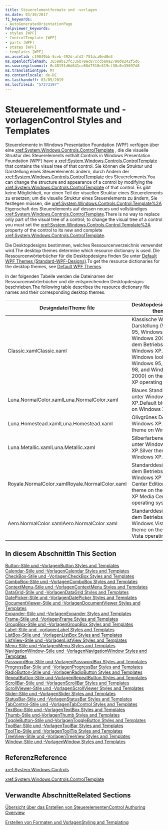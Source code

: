 ```yaml
---
title: Steuerelementformate und -vorlagen
ms.date: 03/30/2017
f1_keywords:
- AutoGeneratedOrientationPage
helpviewer_keywords:
- styles [WPF]
- ControlTemplate [WPF]
- parts [WPF]
- states [WPF]
- templates [WPF]
ms.assetid: c19049bb-5ceb-492d-afd2-751dca0ed8e3
ms.openlocfilehash: 36589b13fc336b78ec87cccba0a2790d8242f5d6
ms.sourcegitcommit: 0c48191d6d641ce88d7510e319cf38c0e35697d0
ms.translationtype: MT
ms.contentlocale: de-DE
ms.lasthandoff: 03/05/2019
ms.locfileid: "57373197"
---
```

# <a name="control-styles-and-templates"></a><span data-ttu-id="1f6e9-102">Steuerelementformate und -vorlagen</span><span class="sxs-lookup"><span data-stu-id="1f6e9-102">Control Styles and Templates</span></span>
<span data-ttu-id="1f6e9-103">Steuerelemente in Windows Presentation Foundation (WPF) verfügen über eine <xref:System.Windows.Controls.ControlTemplate> , die die visuelle Struktur des Steuerelements enthält.</span><span class="sxs-lookup"><span data-stu-id="1f6e9-103">Controls in Windows Presentation Foundation (WPF) have a <xref:System.Windows.Controls.ControlTemplate> that contains the visual tree of that control.</span></span> <span data-ttu-id="1f6e9-104">Sie können die Struktur und Darstellung eines Steuerelements ändern, durch Ändern der <xref:System.Windows.Controls.ControlTemplate> des Steuerelements.</span><span class="sxs-lookup"><span data-stu-id="1f6e9-104">You can change the structure and appearance of a control by modifying the <xref:System.Windows.Controls.ControlTemplate> of that control.</span></span> <span data-ttu-id="1f6e9-105">Es gibt keine Möglichkeit, nur einen Teil der visuellen Struktur eines Steuerelements zu ersetzen; um die visuelle Struktur eines Steuerelements zu ändern, Sie festlegen müssen, die <xref:System.Windows.Controls.Control.Template%2A> Eigenschaft des Steuerelements auf dessen neues und vollständiges <xref:System.Windows.Controls.ControlTemplate>.</span><span class="sxs-lookup"><span data-stu-id="1f6e9-105">There is no way to replace only part of the visual tree of a control; to change the visual tree of a control you must set the <xref:System.Windows.Controls.Control.Template%2A> property of the control to its new and complete <xref:System.Windows.Controls.ControlTemplate>.</span></span>  
  
 <span data-ttu-id="1f6e9-106">Die Desktopdesigns bestimmen, welches Ressourcenverzeichnis verwendet wird.</span><span class="sxs-lookup"><span data-stu-id="1f6e9-106">The desktop themes determine which resource dictionary is used.</span></span> <span data-ttu-id="1f6e9-107">Die Ressourcenwörterbücher für die Desktopdesigns finden Sie unter [Default WPF Themes (Standard-WPF-Designs)](https://go.microsoft.com/fwlink/?LinkID=158252).</span><span class="sxs-lookup"><span data-stu-id="1f6e9-107">To get the resource dictionaries for the desktop themes, see [Default WPF Themes](https://go.microsoft.com/fwlink/?LinkID=158252).</span></span>  
  
 <span data-ttu-id="1f6e9-108">In der folgenden Tabelle werden die Dateinamen der Ressourcenwörterbücher und die entsprechenden Desktopdesigns beschrieben.</span><span class="sxs-lookup"><span data-stu-id="1f6e9-108">The following table describes the resource dictionary file names and their corresponding desktop themes.</span></span>  
  
|<span data-ttu-id="1f6e9-109">Designdatei</span><span class="sxs-lookup"><span data-stu-id="1f6e9-109">Theme file</span></span>|<span data-ttu-id="1f6e9-110">Desktopdesign</span><span class="sxs-lookup"><span data-stu-id="1f6e9-110">Desktop theme</span></span>|  
|----------------|-------------------|  
|<span data-ttu-id="1f6e9-111">Classic.xaml</span><span class="sxs-lookup"><span data-stu-id="1f6e9-111">Classic.xaml</span></span>|<span data-ttu-id="1f6e9-112">Klassische Windows-Darstellung (Windows 95, Windows 98 und Windows 2000) auf dem Betriebssystem Windows XP...</span><span class="sxs-lookup"><span data-stu-id="1f6e9-112">Classic Windows look (from Windows 95, Windows 98, and Windows 2000) on the Windows XP operating system..</span></span>|  
|<span data-ttu-id="1f6e9-113">Luna.NormalColor.xaml</span><span class="sxs-lookup"><span data-stu-id="1f6e9-113">Luna.NormalColor.xaml</span></span>|<span data-ttu-id="1f6e9-114">Blaues Standarddesign unter Windows XP.</span><span class="sxs-lookup"><span data-stu-id="1f6e9-114">Default blue theme on Windows XP.</span></span>|  
|<span data-ttu-id="1f6e9-115">Luna.Homestead.xaml</span><span class="sxs-lookup"><span data-stu-id="1f6e9-115">Luna.Homestead.xaml</span></span>|<span data-ttu-id="1f6e9-116">Olivgrünes Design unter Windows XP.</span><span class="sxs-lookup"><span data-stu-id="1f6e9-116">Olive theme on Windows XP.</span></span>|  
|<span data-ttu-id="1f6e9-117">Luna.Metallic.xaml</span><span class="sxs-lookup"><span data-stu-id="1f6e9-117">Luna.Metallic.xaml</span></span>|<span data-ttu-id="1f6e9-118">Silberfarbenes Design unter Windows XP.</span><span class="sxs-lookup"><span data-stu-id="1f6e9-118">Silver theme on Windows XP.</span></span>|  
|<span data-ttu-id="1f6e9-119">Royale.NormalColor.xaml</span><span class="sxs-lookup"><span data-stu-id="1f6e9-119">Royale.NormalColor.xaml</span></span>|<span data-ttu-id="1f6e9-120">Standarddesign auf dem Betriebssystem Windows XP Media Center Edition.</span><span class="sxs-lookup"><span data-stu-id="1f6e9-120">Default theme on the Windows XP Media Center Edition operating system.</span></span>|  
|<span data-ttu-id="1f6e9-121">Aero.NormalColor.xaml</span><span class="sxs-lookup"><span data-stu-id="1f6e9-121">Aero.NormalColor.xaml</span></span>|<span data-ttu-id="1f6e9-122">Standarddesign auf dem Betriebssystem Windows Vista.</span><span class="sxs-lookup"><span data-stu-id="1f6e9-122">Default theme on the Windows Vista operating system.</span></span>|  
  
## <a name="in-this-section"></a><span data-ttu-id="1f6e9-123">In diesem Abschnitt</span><span class="sxs-lookup"><span data-stu-id="1f6e9-123">In This Section</span></span>  
 [<span data-ttu-id="1f6e9-124">Button-Stile und -Vorlagen</span><span class="sxs-lookup"><span data-stu-id="1f6e9-124">Button Styles and Templates</span></span>](button-styles-and-templates.md)  
 [<span data-ttu-id="1f6e9-125">Calendar-Stile und -Vorlagen</span><span class="sxs-lookup"><span data-stu-id="1f6e9-125">Calendar Styles and Templates</span></span>](calendar-styles-and-templates.md)  
 [<span data-ttu-id="1f6e9-126">CheckBox-Stile und -Vorlagen</span><span class="sxs-lookup"><span data-stu-id="1f6e9-126">CheckBox Styles and Templates</span></span>](checkbox-styles-and-templates.md)  
 [<span data-ttu-id="1f6e9-127">ComboBox-Stile und -Vorlagen</span><span class="sxs-lookup"><span data-stu-id="1f6e9-127">ComboBox Styles and Templates</span></span>](combobox-styles-and-templates.md)  
 [<span data-ttu-id="1f6e9-128">ContextMenu-Stile und -Vorlagen</span><span class="sxs-lookup"><span data-stu-id="1f6e9-128">ContextMenu Styles and Templates</span></span>](contextmenu-styles-and-templates.md)  
 [<span data-ttu-id="1f6e9-129">DataGrid-Stile und -Vorlagen</span><span class="sxs-lookup"><span data-stu-id="1f6e9-129">DataGrid Styles and Templates</span></span>](datagrid-styles-and-templates.md)  
 [<span data-ttu-id="1f6e9-130">DatePicker-Stile und -Vorlagen</span><span class="sxs-lookup"><span data-stu-id="1f6e9-130">DatePicker Styles and Templates</span></span>](datepicker-styles-and-templates.md)  
 [<span data-ttu-id="1f6e9-131">DocumentViewer-Stile und -Vorlagen</span><span class="sxs-lookup"><span data-stu-id="1f6e9-131">DocumentViewer Styles and Templates</span></span>](documentviewer-styles-and-templates.md)  
 [<span data-ttu-id="1f6e9-132">Expander-Stile und -Vorlagen</span><span class="sxs-lookup"><span data-stu-id="1f6e9-132">Expander Styles and Templates</span></span>](expander-styles-and-templates.md)  
 [<span data-ttu-id="1f6e9-133">Frame-Stile und -Vorlagen</span><span class="sxs-lookup"><span data-stu-id="1f6e9-133">Frame Styles and Templates</span></span>](frame-styles-and-templates.md)  
 [<span data-ttu-id="1f6e9-134">GroupBox-Stile und -Vorlagen</span><span class="sxs-lookup"><span data-stu-id="1f6e9-134">GroupBox Styles and Templates</span></span>](groupbox-styles-and-templates.md)  
 [<span data-ttu-id="1f6e9-135">Label-Stile und -vorlagen</span><span class="sxs-lookup"><span data-stu-id="1f6e9-135">Label Styles and Templates</span></span>](label-styles-and-templates.md)  
 [<span data-ttu-id="1f6e9-136">ListBox-Stile und -Vorlagen</span><span class="sxs-lookup"><span data-stu-id="1f6e9-136">ListBox Styles and Templates</span></span>](listbox-styles-and-templates.md)  
 [<span data-ttu-id="1f6e9-137">ListView-Stile und -Vorlagen</span><span class="sxs-lookup"><span data-stu-id="1f6e9-137">ListView Styles and Templates</span></span>](listview-styles-and-templates.md)  
 [<span data-ttu-id="1f6e9-138">Menu-Stile und -Vorlagen</span><span class="sxs-lookup"><span data-stu-id="1f6e9-138">Menu Styles and Templates</span></span>](menu-styles-and-templates.md)  
 [<span data-ttu-id="1f6e9-139">NavigationWindow-Stile und -Vorlagen</span><span class="sxs-lookup"><span data-stu-id="1f6e9-139">NavigationWindow Styles and Templates</span></span>](navigationwindow-styles-and-templates.md)  
 [<span data-ttu-id="1f6e9-140">PasswordBox-Stile und-Vorlagen</span><span class="sxs-lookup"><span data-stu-id="1f6e9-140">PasswordBox Styles and Templates</span></span>](passwordbox-syles-and-templates.md)  
 [<span data-ttu-id="1f6e9-141">ProgressBar-Stile und -Vorlagen</span><span class="sxs-lookup"><span data-stu-id="1f6e9-141">ProgressBar Styles and Templates</span></span>](progressbar-styles-and-templates.md)  
 [<span data-ttu-id="1f6e9-142">RadioButton-Stile und -Vorlagen</span><span class="sxs-lookup"><span data-stu-id="1f6e9-142">RadioButton Styles and Templates</span></span>](radiobutton-styles-and-templates.md)  
 [<span data-ttu-id="1f6e9-143">RepeatButton-Stile und-Vorlagen</span><span class="sxs-lookup"><span data-stu-id="1f6e9-143">RepeatButton Styles and Templates</span></span>](repeatbutton-syles-and-templates.md)  
 [<span data-ttu-id="1f6e9-144">ScrollBar-Stile und -Vorlagen</span><span class="sxs-lookup"><span data-stu-id="1f6e9-144">ScrollBar Styles and Templates</span></span>](scrollbar-styles-and-templates.md)  
 [<span data-ttu-id="1f6e9-145">ScrollViewer-Stile und -Vorlagen</span><span class="sxs-lookup"><span data-stu-id="1f6e9-145">ScrollViewer Styles and Templates</span></span>](scrollviewer-styles-and-templates.md)  
 [<span data-ttu-id="1f6e9-146">Slider-Stile und -Vorlagen</span><span class="sxs-lookup"><span data-stu-id="1f6e9-146">Slider Styles and Templates</span></span>](slider-styles-and-templates.md)  
 [<span data-ttu-id="1f6e9-147">StatusBar-Stile und -Vorlagen</span><span class="sxs-lookup"><span data-stu-id="1f6e9-147">StatusBar Styles and Templates</span></span>](statusbar-styles-and-templates.md)  
 [<span data-ttu-id="1f6e9-148">TabControl-Stile und -Vorlagen</span><span class="sxs-lookup"><span data-stu-id="1f6e9-148">TabControl Styles and Templates</span></span>](tabcontrol-styles-and-templates.md)  
 [<span data-ttu-id="1f6e9-149">TextBox-Stile und -Vorlagen</span><span class="sxs-lookup"><span data-stu-id="1f6e9-149">TextBox Styles and Templates</span></span>](textbox-styles-and-templates.md)  
 [<span data-ttu-id="1f6e9-150">Thumb-Stile und-Vorlagen</span><span class="sxs-lookup"><span data-stu-id="1f6e9-150">Thumb Styles and Templates</span></span>](thumb-syles-and-templates.md)  
 [<span data-ttu-id="1f6e9-151">ToggleButton-Stile und-Vorlagen</span><span class="sxs-lookup"><span data-stu-id="1f6e9-151">ToggleButton Styles and Templates</span></span>](togglebutton-syles-and-templates.md)  
 [<span data-ttu-id="1f6e9-152">ToolBar-Stile und -Vorlagen</span><span class="sxs-lookup"><span data-stu-id="1f6e9-152">ToolBar Styles and Templates</span></span>](toolbar-styles-and-templates.md)  
 [<span data-ttu-id="1f6e9-153">ToolTip-Stile und -Vorlagen</span><span class="sxs-lookup"><span data-stu-id="1f6e9-153">ToolTip Styles and Templates</span></span>](tooltip-styles-and-templates.md)  
 [<span data-ttu-id="1f6e9-154">TreeView-Stile und -Vorlagen</span><span class="sxs-lookup"><span data-stu-id="1f6e9-154">TreeView Styles and Templates</span></span>](treeview-styles-and-templates.md)  
 [<span data-ttu-id="1f6e9-155">Window-Stile und -Vorlagen</span><span class="sxs-lookup"><span data-stu-id="1f6e9-155">Window Styles and Templates</span></span>](window-styles-and-templates.md)  
  
## <a name="reference"></a><span data-ttu-id="1f6e9-156">Referenz</span><span class="sxs-lookup"><span data-stu-id="1f6e9-156">Reference</span></span>  
 <xref:System.Windows.Controls>  
  
 <xref:System.Windows.Controls.ControlTemplate>  
  
## <a name="related-sections"></a><span data-ttu-id="1f6e9-157">Verwandte Abschnitte</span><span class="sxs-lookup"><span data-stu-id="1f6e9-157">Related Sections</span></span>  
 [<span data-ttu-id="1f6e9-158">Übersicht über das Erstellen von Steuerelementen</span><span class="sxs-lookup"><span data-stu-id="1f6e9-158">Control Authoring Overview</span></span>](control-authoring-overview.md)  
  
 [<span data-ttu-id="1f6e9-159">Erstellen von Formaten und Vorlagen</span><span class="sxs-lookup"><span data-stu-id="1f6e9-159">Styling and Templating</span></span>](styling-and-templating.md)
